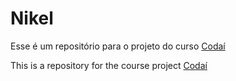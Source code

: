 # Nikel

Esse é um repositório para o projeto do curso [Codaí](https://codai.growdev.com.br/) 

This is a repository for the course project [Codaí](https://codai.growdev.com.br/) 

